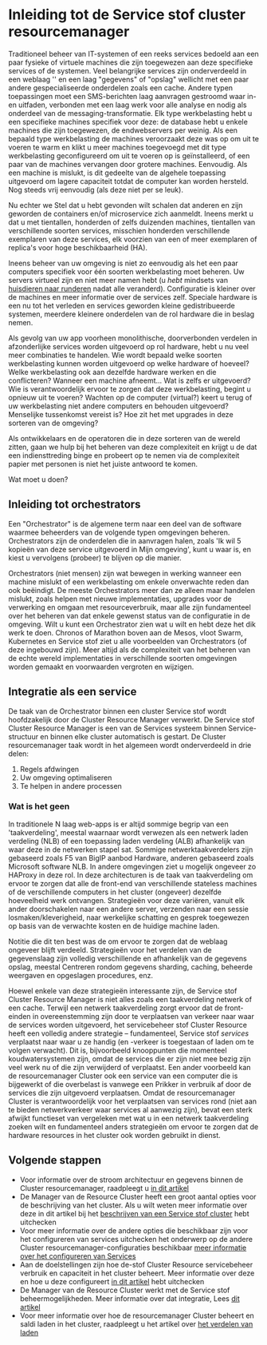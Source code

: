 <properties
   pageTitle="Inleiding tot de Service stof Cluster resourcemanager | Microsoft Azure"
   description="Een inleiding tot de Service Cluster Resource Manager stof."
   services="service-fabric"
   documentationCenter=".net"
   authors="masnider"
   manager="timlt"
   editor=""/>

<tags
   ms.service="Service-Fabric"
   ms.devlang="dotnet"
   ms.topic="article"
   ms.tgt_pltfrm="NA"
   ms.workload="NA"
   ms.date="08/19/2016"
   ms.author="masnider"/>

# <a name="introducing-the-service-fabric-cluster-resource-manager"></a>Inleiding tot de Service stof cluster resourcemanager
Traditioneel beheer van IT-systemen of een reeks services bedoeld aan een paar fysieke of virtuele machines die zijn toegewezen aan deze specifieke services of de systemen. Veel belangrijke services zijn onderverdeeld in een weblaag '' en een laag "gegevens" of "opslag" wellicht met een paar andere gespecialiseerde onderdelen zoals een cache. Andere typen toepassingen moet een SMS-berichten laag aanvragen gestroomd waar in-en uitfaden, verbonden met een laag werk voor alle analyse en nodig als onderdeel van de messaging-transformatie. Elk type werkbelasting hebt u een specifieke machines specifiek voor deze: de database hebt u enkele machines die zijn toegewezen, de endwebservers per weinig. Als een bepaald type werkbelasting de machines veroorzaakt deze was op om uit te voeren te warm en klikt u meer machines toegevoegd met dit type werkbelasting geconfigureerd om uit te voeren op is geïnstalleerd, of een paar van de machines vervangen door grotere machines. Eenvoudig. Als een machine is mislukt, is dit gedeelte van de algehele toepassing uitgevoerd om lagere capaciteit totdat de computer kan worden hersteld. Nog steeds vrij eenvoudig (als deze niet per se leuk).

Nu echter we Stel dat u hebt gevonden wilt schalen dat anderen en zijn geworden de containers en/of microservice zich aanmeldt. Ineens merkt u dat u met tientallen, honderden of zelfs duizenden machines, tientallen van verschillende soorten services, misschien honderden verschillende exemplaren van deze services, elk voorzien van een of meer exemplaren of replica's voor hoge beschikbaarheid (HA).

Ineens beheer van uw omgeving is niet zo eenvoudig als het een paar computers specifiek voor één soorten werkbelasting moet beheren. Uw servers virtueel zijn en niet meer namen hebt (u *hebt* mindsets van [huisdieren naar runderen](http://www.slideshare.net/randybias/architectures-for-open-and-scalable-clouds/20) nadat alle veranderd). Configuratie is kleiner over de machines en meer informatie over de services zelf. Speciale hardware is een nu tot het verleden en services geworden kleine gedistribueerde systemen, meerdere kleinere onderdelen van de rol hardware die in beslag nemen.

Als gevolg van uw app voorheen monolithische, doorverbonden verdelen in afzonderlijke services worden uitgevoerd op rol hardware, hebt u nu veel meer combinaties te handelen. Wie wordt bepaald welke soorten werkbelasting kunnen worden uitgevoerd op welke hardware of hoeveel? Welke werkbelasting ook aan dezelfde hardware werken en die conflicteren? Wanneer een machine afneemt... Wat is zelfs er uitgevoerd? Wie is verantwoordelijk ervoor te zorgen dat deze werkbelasting, begint u opnieuw uit te voeren? Wachten op de computer (virtual?) keert u terug of uw werkbelasting niet andere computers en behouden uitgevoerd? Menselijke tussenkomst vereist is? Hoe zit het met upgrades in deze sorteren van de omgeving?

Als ontwikkelaars en de operatoren die in deze sorteren van de wereld zitten, gaan we hulp bij het beheren van deze complexiteit en krijgt u de dat een indiensttreding binge en probeert op te nemen via de complexiteit papier met personen is niet het juiste antwoord te komen.

Wat moet u doen?

## <a name="introducing-orchestrators"></a>Inleiding tot orchestrators
Een "Orchestrator" is de algemene term naar een deel van de software waarmee beheerders van de volgende typen omgevingen beheren. Orchestrators zijn de onderdelen die in aanvragen halen, zoals 'Ik wil 5 kopieën van deze service uitgevoerd in Mijn omgeving', kunt u waar is, en kiest u vervolgens (probeer) te blijven op die manier.

Orchestrators (niet mensen) zijn wat bewegen in werking wanneer een machine mislukt of een werkbelasting om enkele onverwachte reden dan ook beëindigt. De meeste Orchestrators meer dan ze alleen maar handelen mislukt, zoals helpen met nieuwe implementaties, upgrades voor de verwerking en omgaan met resourceverbruik, maar alle zijn fundamenteel over het beheren van dat enkele gewenst status van de configuratie in de omgeving. Wilt u kunt een Orchestrator zien wat u wilt en hebt deze het dik werk te doen. Chronos of Marathon boven aan de Mesos, vloot Swarm, Kubernetes en Service stof ziet u alle voorbeelden van Orchestrators (of deze ingebouwd zijn). Meer altijd als de complexiteit van het beheren van de echte wereld implementaties in verschillende soorten omgevingen worden gemaakt en voorwaarden vergroten en wijzigen.

## <a name="orchestration-as-a-service"></a>Integratie als een service
De taak van de Orchestrator binnen een cluster Service stof wordt hoofdzakelijk door de Cluster Resource Manager verwerkt. De Service stof Cluster Resource Manager is een van de Services systeem binnen Service-structuur en binnen elke cluster automatisch is gestart.  De Cluster resourcemanager taak wordt in het algemeen wordt onderverdeeld in drie delen:

1. Regels afdwingen
2. Uw omgeving optimaliseren
3. Te helpen in andere processen

### <a name="what-it-isnt"></a>Wat is het geen
In traditionele N laag web-apps is er altijd sommige begrip van een 'taakverdeling', meestal waarnaar wordt verwezen als een netwerk laden verdeling (NLB) of een toepassing laden verdeling (ALB) afhankelijk van waar deze in de netwerken stapel sat. Sommige netwerktaakverdelers zijn gebaseerd zoals F5 van BigIP aanbod Hardware, anderen gebaseerd zoals Microsoft software NLB. In andere omgevingen ziet u mogelijk ongeveer zo HAProxy in deze rol. In deze architecturen is de taak van taakverdeling om ervoor te zorgen dat alle de front-end van verschillende stateless machines of de verschillende computers in het cluster (ongeveer) dezelfde hoeveelheid werk ontvangen. Strategieën voor deze variëren, vanuit elk ander doorschakelen naar een andere server, verzenden naar een sessie losmaken/kleverigheid, naar werkelijke schatting en gesprek toegewezen op basis van de verwachte kosten en de huidige machine laden.

Notitie die dit ten best was de om ervoor te zorgen dat de weblaag ongeveer blijft verdeeld. Strategieën voor het verdelen van de gegevenslaag zijn volledig verschillende en afhankelijk van de gegevens opslag, meestal Centreren rondom gegevens sharding, caching, beheerde weergaven en opgeslagen procedures, enz.

Hoewel enkele van deze strategieën interessante zijn, de Service stof Cluster Resource Manager is niet alles zoals een taakverdeling netwerk of een cache. Terwijl een netwerk taakverdeling zorgt ervoor dat de front-einden in overeenstemming zijn door te verplaatsen van verkeer naar waar de services worden uitgevoerd, het servicebeheer stof Cluster Resource heeft een volledig andere strategie – fundamenteel, Service stof *services* verplaatst naar waar u ze handig (en -verkeer is toegestaan of laden om te volgen verwacht). Dit is, bijvoorbeeld knooppunten die momenteel koudwatersystemen zijn, omdat de services die er zijn niet mee bezig zijn veel werk nu of die zijn verwijderd of verplaatst. Een ander voorbeeld kan de resourcemanager Cluster ook een service van een computer die is bijgewerkt of die overbelast is vanwege een Prikker in verbruik af door de services die zijn uitgevoerd verplaatsen. Omdat de resourcemanager Cluster is verantwoordelijk voor het verplaatsen van services rond (niet aan te bieden netwerkverkeer waar services al aanwezig zijn), bevat een sterk afwijkt functieset van vergeleken met wat u in een netwerk taakverdeling zoeken wilt en fundamenteel anders strategieën om ervoor te zorgen dat de hardware resources in het cluster ook worden gebruikt in dienst.

## <a name="next-steps"></a>Volgende stappen
- Voor informatie over de stroom architectuur en gegevens binnen de Cluster resourcemanager, raadpleegt u [in dit artikel](service-fabric-cluster-resource-manager-architecture.md)
- De Manager van de Resource Cluster heeft een groot aantal opties voor de beschrijving van het cluster. Als u wilt weten meer informatie over deze in dit artikel bij het [beschrijven van een Service stof cluster](service-fabric-cluster-resource-manager-cluster-description.md) hebt uitchecken
- Voor meer informatie over de andere opties die beschikbaar zijn voor het configureren van services uitchecken het onderwerp op de andere Cluster resourcemanager-configuraties beschikbaar [meer informatie over het configureren van Services](service-fabric-cluster-resource-manager-configure-services.md)
- Aan de doelstellingen zijn hoe de-stof Cluster Resource servicebeheer verbruik en capaciteit in het cluster beheert. Meer informatie over deze en hoe u deze configureert [in dit artikel](service-fabric-cluster-resource-manager-metrics.md) hebt uitchecken
- De Manager van de Resource Cluster werkt met de Service stof beheermogelijkheden. Meer informatie over dat integratie, Lees [dit artikel](service-fabric-cluster-resource-manager-management-integration.md)
- Voor meer informatie over hoe de resourcemanager Cluster beheert en saldi laden in het cluster, raadpleegt u het artikel over [het verdelen van laden](service-fabric-cluster-resource-manager-balancing.md)
